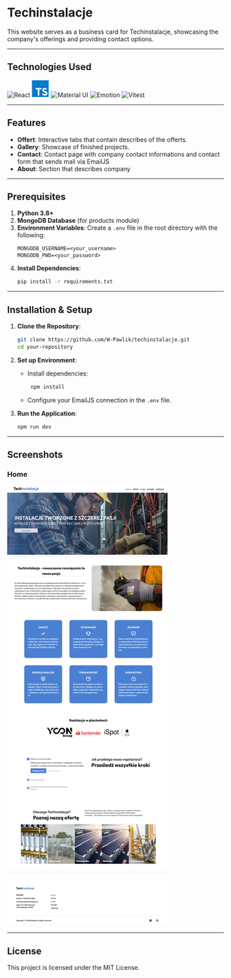 # Techinstalacje

This website serves as a business card for Techinstalacje, showcasing the company's offerings and
providing contact options.

---

## Technologies Used

<p align="left">
 <img src="https://upload.wikimedia.org/wikipedia/commons/a/a7/React-icon.svg" alt="React" width="40" height="40"/>
  
<img src="https://raw.githubusercontent.com/devicons/devicon/master/icons/typescript/typescript-original.svg" alt="TypeScript" width="40" height="40"/>
  
<img src="https://mui.com/static/logo.png" alt="Material UI" width="40" height="40"/>

<img src="https://www.hoseinh.com/wp-content/uploads/2021/04/emotion.png" alt="Emotion" width="40" height="40"/>

<img src="https://user-images.githubusercontent.com/11247099/145112184-a9ff6727-661c-439d-9ada-963124a281f7.png" alt="Vitest" width="40" height="40"/>
</p>

---

## Features

- **Offert**: Interactive tabs that contain describes of the offerts.
- **Gallery**: Showcase of finished projects.
- **Contact**: Contact page with company contact informations and contact form that sends mail via
  EmailJS
- **About**: Section that describes company

---

## Prerequisites

1. **Python 3.8+**
2. **MongoDB Database** (for products module)
3. **Environment Variables**: Create a `.env` file in the root directory with the following:
   ```env
   MONGODB_USERNAME=<your_username>
   MONGODB_PWD=<your_password>
   ```
4. **Install Dependencies**:
   ```bash
   pip install -r requirements.txt
   ```

---

## Installation & Setup

1. **Clone the Repository**:

   ```bash
   git clone https://github.com/W-Pawlik/techinstalacje.git
   cd your-repository
   ```

2. **Set up Environment**:

   - Install dependencies:
     ```bash
      npm install
     ```
   - Configure your EmailJS connection in the `.env` file.

3. **Run the Application**:
   ```bash
   npm run dev
   ```

---

## Screenshots

### Home

![Home Page Screenshot](/src/assets/images/localhost_3000_home.png)

---

## License

This project is licensed under the MIT License.
